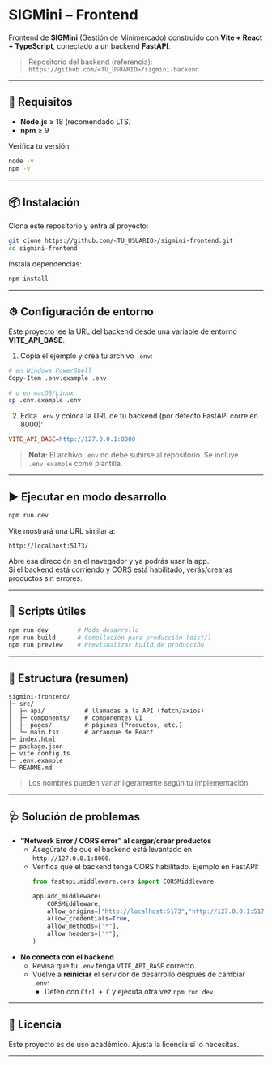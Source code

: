 # SIGMini – Frontend

Frontend de **SIGMini** (Gestión de Minimercado) construido con **Vite + React + TypeScript**, conectado a un backend **FastAPI**.

> Repositorio del backend (referencia): `https://github.com/<TU_USUARIO>/sigmini-backend`

---

## 🚀 Requisitos

- **Node.js** ≥ 18 (recomendado LTS)
- **npm** ≥ 9

Verifica tu versión:

```bash
node -v
npm -v
```

---

## 📦 Instalación

Clona este repositorio y entra al proyecto:

```bash
git clone https://github.com/<TU_USUARIO>/sigmini-frontend.git
cd sigmini-frontend
```

Instala dependencias:

```bash
npm install
```

---

## ⚙️ Configuración de entorno

Este proyecto lee la URL del backend desde una variable de entorno **VITE_API_BASE**.

1) Copia el ejemplo y crea tu archivo `.env`:

```bash
# en Windows PowerShell
Copy-Item .env.example .env

# o en macOS/Linux
cp .env.example .env
```

2) Edita `.env` y coloca la URL de tu backend (por defecto FastAPI corre en 8000):

```ini
VITE_API_BASE=http://127.0.0.1:8000
```

> **Nota:** El archivo `.env` no debe subirse al repositorio. Se incluye `.env.example` como plantilla.

---

## ▶️ Ejecutar en modo desarrollo

```bash
npm run dev
```

Vite mostrará una URL similar a:

```
http://localhost:5173/
```

Abre esa dirección en el navegador y ya podrás usar la app.  
Si el backend está corriendo y CORS está habilitado, verás/crearás productos sin errores.

---

## 🧰 Scripts útiles

```bash
npm run dev        # Modo desarrollo
npm run build      # Compilación para producción (dist/)
npm run preview    # Previsualizar build de producción
```

---

## 🧭 Estructura (resumen)

```
sigmini-frontend/
├─ src/
│  ├─ api/           # llamadas a la API (fetch/axios)
│  ├─ components/    # componentes UI
│  ├─ pages/         # páginas (Productos, etc.)
│  └─ main.tsx       # arranque de React
├─ index.html
├─ package.json
├─ vite.config.ts
├─ .env.example
└─ README.md
```

> Los nombres pueden variar ligeramente según tu implementación.

---

## 🩺 Solución de problemas

- **“Network Error / CORS error” al cargar/crear productos**
  - Asegúrate de que el backend está levantado en `http://127.0.0.1:8000`.
  - Verifica que el backend tenga CORS habilitado. Ejemplo en FastAPI:
    ```python
    from fastapi.middleware.cors import CORSMiddleware

    app.add_middleware(
        CORSMiddleware,
        allow_origins=["http://localhost:5173","http://127.0.0.1:5173"],
        allow_credentials=True,
        allow_methods=["*"],
        allow_headers=["*"],
    )
    ```
- **No conecta con el backend**
  - Revisa que tu `.env` tenga `VITE_API_BASE` correcto.
  - Vuelve a **reiniciar** el servidor de desarrollo después de cambiar `.env`:
    - Detén con `Ctrl + C` y ejecuta otra vez `npm run dev`.

---

## 📄 Licencia

Este proyecto es de uso académico. Ajusta la licencia si lo necesitas.

---
